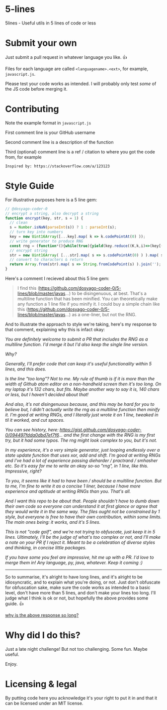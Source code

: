 # 5-lines

5lines - Useful utils in 5 lines of code or less

# Submit your own

Just submit a pull request in whatever language you like. :thumbsup: 

Files for each language are called `<languagename>.<ext>`, for example, `javascript.js`. 

Please test your code works as intended. I will probably only test *some* of the JS code before merging it.

# Contributing

Note the example format in `javascript.js`

First comment line is your GitHub username

Second comment line is a description of the function

Third (optional) comment line is a ref / citation to where you got the code from, for example

`Inspired by: https://stackoverflow.com/a/123123`

# Style Guide

For illustrative purposes here is a 5 line gem:

```js
// @dosyago-coder-0
// encrypt a string, also decrypt a string
function encrypt(key, str, s = 1) {
  // clean
  s = Number.isNaN(parseInt(s)) ? 1 : parseInt(s);
  // turn key into numbers
  key = new Uint16Array([...key].map( k => k.codePointAt(0) ));
  // write generator to produce RNG
  const rng = (function*(){while(true){yield(key.reduce((K,k,i)=>(key[(i+s)%key.length]+=k, k=(k<<1||k>>15),K+k),s),key[0])}}());  
  // encrypt string
  str = new Uint16Array( [...str].map( s => s.codePointAt(0) ) ).map( s => s ^ rng.next().value );
  // convert to characters & return
  return Array.from(str).map( s => String.fromCodePoint(s) ).join('');
}
```

Here's a comment I recieved about this 5 line gem:


> I find this (https://github.com/dosyago-coder-0/5-lines/blob/master/javas...) to be disingenuous, at best. That's a multiline function that has been minified. You can theoretically make any function a 1 line file if you minify it.
> I could buy a simple chain like this (https://github.com/dosyago-coder-0/5-lines/blob/master/javas...) as a one-liner, but not the RNG.


And to illustrate the approach to style we're taking, here's my response to that comment, explaining why this is infact okay:

*You are definitely welcome to submit a PR that includes the RNG as a multiline function. I'd merge it but I'd also keep the single line version.*

*Why?*

*Generally, I'll prefer code that can keep it's useful functionality within 5 lines, and this does.*

*Is the line "too long"? Not to me. My rule of thumb is if it is more than the width of Github atom editor on a non-handheld screen then it's too long. On my laptop it's 132 chars, but fits. Maybe another way to say it is, 140 chars or less, but I haven't decided about that!*

*And also, it's not disingenuous because, and this may be hard for you to believe but, I didn't actually write the rng as a multiline function then minify it. I'm good at writing RNGs, and I literally just wrote it on 1 line, tweaked in til it worked, and cut spaces.*

*You can see history, here: https://gist.github.com/dosyago-coder-0/094497fdda0dbd7ef7f6... and the first change with the RNG is my first try, but it had some typos. The rng might look complex to you, but it's not.*

*In my experience, it's a very simple generator, just looping endlessly over a state update function that uses xor, add and shift. I'm good at writing RNGs and I've had a lot of experience passing dieharder / practrand / smhasher etc. So it's easy for me to write an okay so-so "rng", in 1 line, like this. Impressive, right?*

*To you, it seems like it had to have been / should be a multiline function. But to me, I'm fine to write it as a concise 1 liner, because I have more experience and aptitude at writing RNGs than you. That's all.*

*And I want this repo to be about that. People shouldn't have to dumb down their own code so everyone can understand it at first glance or agree that they would write it in the same way. The files ought not be constrained by 1 style, but everyone is free to have their own contribution, within some limits. The main ones being: it works, and it's 5 lines.*

*This is not "code golf", and we're not trying to obfuscate, just keep it in 5 lines. Ultimately, I'll be the judge of what's too complex or not, and I'll make a note on your PR if I reject it. Meant to be a celebration of diverse styles and thinking, in concise little packages.*

*If you have some you feel are impressive, hit me up with a PR. I'd love to merge them in! Any language, py, java, whatever. Keep it coming :)*

***

So to summarise, it's alright to have long lines, and it's alright to be idiosyncratic, and to explain what you're doing, or not. Just don't obfuscate for obfuscation sake, make sure the code works as intended to a basic level, don't have more than 5 lines, and don't make your lines too long. I'll judge what I think is ok or not, but hopefully the above provides some guide. :thumbsup:

[why is the above response so long?](https://github.com/5lines/5lines/blob/master/explainer.md)


# Why did I do this? 

Just a late night challenge! But not too challenging. Some fun. Maybe useful. 

Enjoy. 

# Licensing & legal

By putting code here you acknowledge it's your right to put it in and that it can be licensed under an MIT license. 


